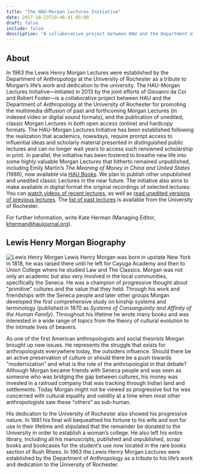 ```yaml
---
title: "The HAU-Morgan Lectures Initiative"
date: 2017-10-23T19:46:41-05:00
draft: false
include: false
description: "A collaborative project between HAU and the Department of Anthropology at the University of Rochester for promoting the dissemination of Lewis Henry Morgan lectures in video and print"
---
```


## About

In 1963 the Lewis Henry Morgan Lectures were established by the Department of Anthropology at the University of Rochester as a tribute to Morgan’s life’s work and dedication to the university. The HAU-Morgan Lectures Initiative—initiated in 2013 by the joint efforts of Giovanni da Col and Robert Foster—is a collaborative project between HAU and the Department of Anthropology at the University of Rochester for promoting the multimedia diffusion of past and forthcoming Morgan Lectures (in indexed video or digital sound formats), and the publication of unedited, classic Morgan Lectures in both open access (online) and hardcopy formats. The HAU-Morgan Lectures Initiative has been established following the realization that academics, nowadays, require prompt access to influential ideas and scholarly material presented in distinguished public lectures and can no longer wait years to access such renowned scholarship in print. In parallel, the initiative has been fostered to breathe new life into some highly valuable Morgan Lectures that hitherto remained unpublished, including Emily Martin’s *The Meaning of Money in China and United States* (1986), now available via [HAU Books](https://haubooks.org/the-meaning-of-money-in-china/ "HAU Books Martin LHM Lecture"). We plan to publish other unpublished and unedited classic Lectures in the near future. The initiative also aims to make available in digital format the original recordings of selected lectures: You can [watch videos of recent lectures](/lectures/ "Watch the Morgan Lectures"), as well as [read unedited versions of previous lectures](/lectures/read/ "Read unedited Morgan Lectures"). The [list of past lectures](http://www.sas.rochester.edu/ant/morgan/past.html) is available from the University of Rochester.

For further information, write Kate Herman (Managing Editor, <kherman@haujournal.org>).

## Lewis Henry Morgan Biography

![Lewis Henry Morgan](/images/lhm/LHM_withMargin.png) Lewis Henry Morgan was born in upstate New York in 1818, he was raised there until he left for Cayuga Academy and then to Union College where he studied Law and The Classics. Morgan was not only an academic but also very involved in the local communities, specifically the Seneca. He was a champion of progressive thought about "primitive" cultures and the value that they held. Through his work and friendships with the Seneca people and later other groups Morgan developed the first comprehensive study on kinship systems and terminology (published in 1870 as *Systems of Consanguinity and Affinity of the Human Family*). Throughout his lifetime he wrote many books and was interested in a wide range of topics from the theory of cultural evolution to the intimate lives of beavers.

As one of the first American anthropologists and social theorists Morgan brought up new issues. He represents the struggle that exists for anthropologists everywhere today, the outsiders influence. Should there be an active preservation of culture or should there be a push towards "modernization" and what is the role of the anthropologist in that debate? Although Morgan became friends with Seneca people and was seen as someone who was bridging the gap between cultures, his money was invested in a railroad company that was tracking through Indian land and settlements. Today Morgan might not be viewed as progressive but he was concerned with cultural equality and validity at a time when most other anthropologists saw these "others" as sub-human.

His dedication to the University of Rochester also showed his progressive nature. In 1881 his final will bequeathed his fortune to his wife and son for use in their lifetime and stipulated that the remainder be donated to the University in order to establish a woman’s college. He also left his entire library, including all his manuscripts, published and unpublished, scrap books and bookcases for the student’s use now located in the rare books section of Rush Rhees. In 1963 the Lewis Henry Morgan Lectures were established by the Department of Anthropology as a tribute to his life’s work and dedication to the University of Rochester.
